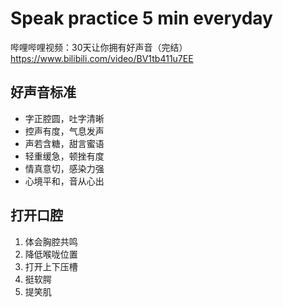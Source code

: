 # Speak practice 5 min everyday
哔哩哔哩视频：30天让你拥有好声音（完结）
https://www.bilibili.com/video/BV1tb411u7EE
## 好声音标准
- 字正腔圆，吐字清晰
- 控声有度，气息发声
- 声若含糖，甜言蜜语
- 轻重缓急，顿挫有度
- 情真意切，感染力强
- 心境平和，音从心出


## 打开口腔
1. 体会胸腔共鸣
2. 降低喉咙位置
3. 打开上下压槽
4. 挺软腭
5. 提笑肌